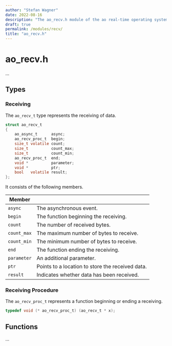 ```yaml
---
author: "Stefan Wagner"
date: 2022-08-16
description: "The ao_recv.h module of the ao real-time operating system."
draft: true
permalink: /modules/recv/
title: "ao_recv.h"
---
```


# ao_recv.h

...

## Types

### Receiving

The `ao_recv_t` type represents the receiving of data.

```c
struct ao_recv_t
{
    ao_async_t      async;
    ao_recv_proc_t  begin;
    size_t volatile count;
    size_t          count_max;
    size_t          count_min;
    ao_recv_proc_t  end;
    void *          parameter;
    void *          ptr;
    bool   volatile result;
};
```

It consists of the following members.

| Member | |
|--------|-|
| `async` | The asynchronous event. |
| `begin` | The function beginning the receiving. |
| `count` | The number of received bytes. |
| `count_max` | The maximum number of bytes to receive. |
| `count_min` | The minimum number of bytes to receive. |
| `end` | The function ending the receiving. |
| `parameter` | An additional parameter. |
| `ptr` | Points to a location to store the received data. |
| `result` | Indicates whether data has been received. |

### Receiving Procedure

The `ao_recv_proc_t` represents a function beginning or ending a receiving.

```c
typedef void (* ao_recv_proc_t) (ao_recv_t * x);
```

## Functions

...
